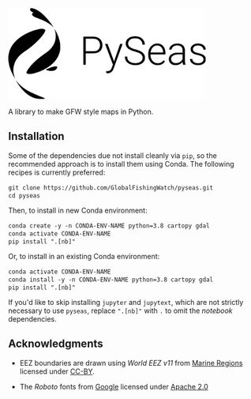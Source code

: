<img src="pyseas/data/logos/logo_black.png" alt="PySeas Logo" width="400"/>

A library to make GFW style maps in Python.


## Installation

Some of the dependencies due not install cleanly via `pip`, so the recommended approach
is to install them using Conda. The following recipes is currently preferred:

    git clone https://github.com/GlobalFishingWatch/pyseas.git
    cd pyseas

Then, to install in new Conda environment:

    conda create -y -n CONDA-ENV-NAME python=3.8 cartopy gdal
    conda activate CONDA-ENV-NAME
    pip install ".[nb]"

Or, to install in an existing Conda environment:

    conda activate CONDA-ENV-NAME
    conda install -y -n CONDA-ENV-NAME python=3.8 cartopy gdal
    pip install ".[nb]"

If you'd like to skip installing `jupyter` and `jupytext`, which are not strictly
necessary to use `pyseas`, replace `".[nb]"` with `.` 
to omit the *notebook* dependencies.

## Acknowledgments

* EEZ boundaries are drawn using *World EEZ v11* from [Marine Regions](https://www.marineregions.org/) 
  licensed under [CC-BY](https://creativecommons.org/licenses/by/4.0/).

* The *Roboto* fonts from [Google](https://fonts.google.com/specimen/Roboto) licensed under
  [Apache 2.0](https://www.apache.org/licenses/LICENSE-2.0)